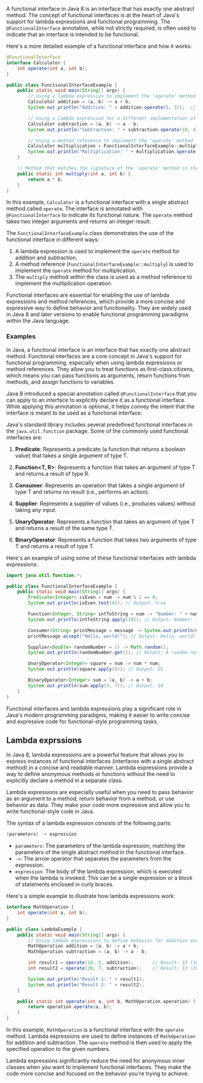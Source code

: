 A functional interface in Java 8 is an interface that has exactly one abstract method. The concept of functional interfaces is at the heart of Java's support for lambda expressions and functional programming. The `@FunctionalInterface` annotation, while not strictly required, is often used to indicate that an interface is intended to be functional.

Here's a more detailed example of a functional interface and how it works:

```java
@FunctionalInterface
interface Calculator {
    int operate(int a, int b);
}

public class FunctionalInterfaceExample {
    public static void main(String[] args) {
        // Using a lambda expression to implement the 'operate' method of the functional interface
        Calculator addition = (a, b) -> a + b;
        System.out.println("Addition: " + addition.operate(5, 3));  // Output: Addition: 8

        // Using a lambda expression for a different implementation of the 'operate' method
        Calculator subtraction = (a, b) -> a - b;
        System.out.println("Subtraction: " + subtraction.operate(10, 4));  // Output: Subtraction: 6

        // Using a method reference to implement the 'operate' method
        Calculator multiplication = FunctionalInterfaceExample::multiply;
        System.out.println("Multiplication: " + multiplication.operate(7, 2));  // Output: Multiplication: 14
    }

    // Method that matches the signature of the 'operate' method in the functional interface
    public static int multiply(int a, int b) {
        return a * b;
    }
}
```

In this example, `Calculator` is a functional interface with a single abstract method called `operate`. The interface is annotated with `@FunctionalInterface` to indicate its functional nature. The `operate` method takes two integer arguments and returns an integer result.

The `FunctionalInterfaceExample` class demonstrates the use of the functional interface in different ways:

1. A lambda expression is used to implement the `operate` method for addition and subtraction.
2. A method reference (`FunctionalInterfaceExample::multiply`) is used to implement the `operate` method for multiplication.
3. The `multiply` method within the class is used as a method reference to implement the multiplication operation.

Functional interfaces are essential for enabling the use of lambda expressions and method references, which provide a more concise and expressive way to define behavior and functionality. They are widely used in Java 8 and later versions to enable functional programming paradigms within the Java language.

### Examples

In Java, a functional interface is an interface that has exactly one abstract method. Functional interfaces are a core concept in Java's support for functional programming, especially when using lambda expressions or method references. They allow you to treat functions as first-class citizens, which means you can pass functions as arguments, return functions from methods, and assign functions to variables.

Java 8 introduced a special annotation called `@FunctionalInterface` that you can apply to an interface to explicitly declare it as a functional interface. While applying this annotation is optional, it helps convey the intent that the interface is meant to be used as a functional interface.

Java's standard library includes several predefined functional interfaces in the `java.util.function` package. Some of the commonly used functional interfaces are:

1. **Predicate<T>**: Represents a predicate (a function that returns a boolean value) that takes a single argument of type T.
   
2. **Function<T, R>**: Represents a function that takes an argument of type T and returns a result of type R.

3. **Consumer<T>**: Represents an operation that takes a single argument of type T and returns no result (i.e., performs an action).

4. **Supplier<T>**: Represents a supplier of values (i.e., produces values) without taking any input.

5. **UnaryOperator<T>**: Represents a function that takes an argument of type T and returns a result of the same type T.

6. **BinaryOperator<T>**: Represents a function that takes two arguments of type T and returns a result of type T.

Here's an example of using some of these functional interfaces with lambda expressions:

```java
import java.util.function.*;

public class FunctionalInterfaceExample {
    public static void main(String[] args) {
        Predicate<Integer> isEven = num -> num % 2 == 0;
        System.out.println(isEven.test(4)); // Output: true

        Function<Integer, String> intToString = num -> "Number: " + num;
        System.out.println(intToString.apply(10)); // Output: Number: 10

        Consumer<String> printMessage = message -> System.out.println(message);
        printMessage.accept("Hello, world!"); // Output: Hello, world!

        Supplier<Double> randomNumber = () -> Math.random();
        System.out.println(randomNumber.get()); // Output: A random number

        UnaryOperator<Integer> square = num -> num * num;
        System.out.println(square.apply(5)); // Output: 25

        BinaryOperator<Integer> sum = (a, b) -> a + b;
        System.out.println(sum.apply(3, 7)); // Output: 10
    }
}
```

Functional interfaces and lambda expressions play a significant role in Java's modern programming paradigms, making it easier to write concise and expressive code for functional-style programming tasks.

## Lambda exprssions

In Java 8, lambda expressions are a powerful feature that allows you to express instances of functional interfaces (interfaces with a single abstract method) in a concise and readable manner. Lambda expressions provide a way to define anonymous methods or functions without the need to explicitly declare a method in a separate class.

Lambda expressions are especially useful when you need to pass behavior as an argument to a method, return behavior from a method, or use behavior as data. They make your code more expressive and allow you to write functional-style code in Java.

The syntax of a lambda expression consists of the following parts:

```java
(parameters) -> expression
```

- `parameters`: The parameters of the lambda expression, matching the parameters of the single abstract method in the functional interface.
- `->`: The arrow operator that separates the parameters from the expression.
- `expression`: The body of the lambda expression, which is executed when the lambda is invoked. This can be a single expression or a block of statements enclosed in curly braces.

Here's a simple example to illustrate how lambda expressions work:

```java
interface MathOperation {
    int operate(int a, int b);
}

public class LambdaExample {
    public static void main(String[] args) {
        // Using lambda expressions to define behavior for addition and subtraction
        MathOperation addition = (a, b) -> a + b;
        MathOperation subtraction = (a, b) -> a - b;

        int result1 = operate(10, 5, addition);       // Result: 15 (10 + 5)
        int result2 = operate(20, 7, subtraction);    // Result: 13 (20 - 7)

        System.out.println("Result 1: " + result1);
        System.out.println("Result 2: " + result2);
    }

    public static int operate(int a, int b, MathOperation operation) {
        return operation.operate(a, b);
    }
}
```

In this example, `MathOperation` is a functional interface with the `operate` method. Lambda expressions are used to define instances of `MathOperation` for addition and subtraction. The `operate` method is then used to apply the specified operation to the given numbers.

Lambda expressions significantly reduce the need for anonymous inner classes when you want to implement functional interfaces. They make the code more concise and focused on the behavior you're trying to achieve.